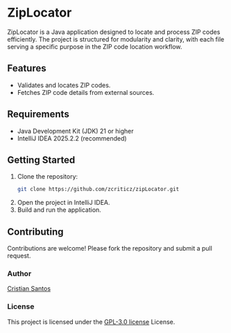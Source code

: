 # ZipLocator

ZipLocator is a Java application designed to locate and process ZIP codes efficiently. The project is structured for
modularity and clarity, with each file serving a specific purpose in the ZIP code location workflow.

## Features

- Validates and locates ZIP codes.
- Fetches ZIP code details from external sources.

## Requirements

- Java Development Kit (JDK) 21 or higher
- IntelliJ IDEA 2025.2.2 (recommended)

## Getting Started

1. Clone the repository:
   ```sh
   git clone https://github.com/zcriticz/zipLocator.git
   ```
2. Open the project in IntelliJ IDEA.
3. Build and run the application.

## Contributing

Contributions are welcome! Please fork the repository and submit a pull request.

### Author

[Cristian Santos](https://github.com/zcriticz)

### License

This project is licensed under the [GPL-3.0 license](https://www.gnu.org/licenses/gpl-3.0.pt-br.html) License.